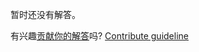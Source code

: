 
暂时还没有解答。

有兴趣[贡献你的解答](https://github.com/BFEdev/BFE.dev-solutions/blob/main/problem/interpolation_zh.md)吗? [Contribute guideline](https://github.com/BFEdev/BFE.dev-solutions#how-to-contribute)
